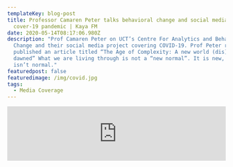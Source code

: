 ```yaml
---
templateKey: blog-post
title: Professor Camaren Peter talks behavioral change and social media during
  cover-19 pandemic | Kaya FM
date: 2020-05-14T08:17:06.980Z
description: "Prof Camaren Peter on UCT’s Centre For Analytics and Behavioural
  Change and their social media project covering COVID-19. Prof Peter recently
  published an article titled “The Age of Complexity: A new world (dis)order has
  dawned” What we are living through is not a “new normal”. It is new, but it
  isn’t normal."
featuredpost: false
featuredimage: /img/covid.jpg
tags:
  - Media Coverage
---
```

<iframe src="https://iframe.iono.fm/e/860187" width="100%" height="126" frameborder="0"></iframe>